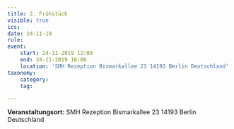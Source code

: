 ```yaml
---
title: 2. Frühstück
visible: true
ics: 
date: 24-11-19
rule: 
event:
	start: 24-11-2019 12:00
	end: 24-11-2019 16:00
	location: 'SMH Rezeption Bismarkallee 23 14193 Berlin Deutschland'
taxonomy:
	category: 
	tag: 

---
```




**Veranstaltungsort:** SMH Rezeption
Bismarkallee 23
14193 Berlin
Deutschland

